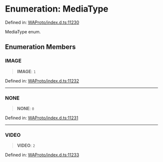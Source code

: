 # Enumeration: MediaType

Defined in: [WAProto/index.d.ts:11230](https://github.com/Fokusdotid/bail/blob/c270ba4454f95d50cec87a9d90b03360fac7058e/WAProto/index.d.ts#L11230)

MediaType enum.

## Enumeration Members

### IMAGE

> **IMAGE**: `1`

Defined in: [WAProto/index.d.ts:11232](https://github.com/Fokusdotid/bail/blob/c270ba4454f95d50cec87a9d90b03360fac7058e/WAProto/index.d.ts#L11232)

***

### NONE

> **NONE**: `0`

Defined in: [WAProto/index.d.ts:11231](https://github.com/Fokusdotid/bail/blob/c270ba4454f95d50cec87a9d90b03360fac7058e/WAProto/index.d.ts#L11231)

***

### VIDEO

> **VIDEO**: `2`

Defined in: [WAProto/index.d.ts:11233](https://github.com/Fokusdotid/bail/blob/c270ba4454f95d50cec87a9d90b03360fac7058e/WAProto/index.d.ts#L11233)
